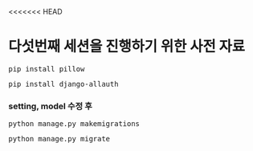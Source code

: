 <<<<<<< HEAD
# 다섯번째 세션을 진행하기 위한 사전 자료
<pre>pip install pillow</pre>
<pre>pip install django-allauth</pre>
### setting, model 수정 후
<pre>python manage.py makemigrations</pre>
<pre>python manage.py migrate</pre>